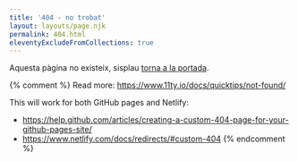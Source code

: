 ```yaml
---
title: '404 - no trobat'
layout: layouts/page.njk
permalink: 404.html
eleventyExcludeFromCollections: true
---
```


Aquesta pàgina no existeix, sisplau [torna a la portada](/).

{% comment %}
Read more: https://www.11ty.io/docs/quicktips/not-found/

This will work for both GitHub pages and Netlify:

- https://help.github.com/articles/creating-a-custom-404-page-for-your-github-pages-site/
- https://www.netlify.com/docs/redirects/#custom-404
  {% endcomment %}

